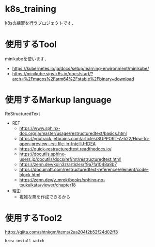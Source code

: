 # k8s_training

k8sの練習を行うプロジェクトです．

# 使用するTool

minikubeを使います．

- https://kubernetes.io/ja/docs/setup/learning-environment/minikube/
- https://minikube.sigs.k8s.io/docs/start/?arch=%2Fmacos%2Farm64%2Fstable%2Fbinary+download

# 使用するMarkup language

ReStructuredText

- REF
    - https://www.sphinx-doc.org/ja/master/usage/restructuredtext/basics.html
    - https://youtrack.jetbrains.com/articles/SUPPORT-A-522/How-to-open-preview-.rst-file-in-IntelliJ-IDEA
    - https://quick-restructuredtext.readthedocs.io/
    - https://docutils.sphinx-users.jp/docutils/docs/ref/rst/restructuredtext.html
    - https://zenn.dev/koin3z/articles/f9a7fa1048a8b7
    - https://documatt.com/restructuredtext-reference/element/code-block.html
    - https://zenn.dev/y_mrok/books/sphinx-no-tsukaikata/viewer/chapter18
- 理由
    - 複雑な票を作成できるから

# 使用するTool2

https://qiita.com/shtnkgm/items/2aa204f2b52f24d02ff3

```bash
brew install watch
```
